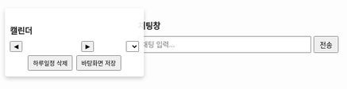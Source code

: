 
<!DOCTYPE html>
<html lang="ko">
<head>
  <meta charset="UTF-8" />
  <meta name="viewport" content="width=device-width, initial-scale=1.0"/>
  <title>3D 캐릭터 HUD, 달력 & 말풍선 채팅</title>
  <style>
    /* 기본 리셋 및 스타일 */
    * { margin: 0; padding: 0; box-sizing: border-box; }
    html, body { height: 100%; font-family: Arial, sans-serif; overflow: hidden; }
    
    /* 오른쪽 HUD: 채팅 UI (채팅 로그는 숨김) */
    #right-hud {
      position: fixed;
      top: 150px;
      right: 10px;
      width: 300px;
      padding: 10px;
      background: rgba(255,255,255,0.8);
      border-radius: 5px;
      box-shadow: 0 4px 8px rgba(0,0,0,0.2);
      z-index: 20;
    }
    #chat-log {
      display: none;
      height: 100px;
      overflow-y: scroll;
      border: 1px solid #ccc;
      padding: 5px;
      margin-top: 10px;
      border-radius: 3px;
      background: #fff;
    }
    #chat-input-area {
      display: flex;
      margin-top: 10px;
    }
    #chat-input {
      flex: 1;
      padding: 5px;
      font-size: 14px;
    }
    #send-chat-button {
      padding: 5px 10px;
      font-size: 14px;
      margin-left: 5px;
      cursor: pointer;
    }
    
    /* 왼쪽 HUD: 달력 UI */
    #left-hud {
      position: fixed;
      top: 50px;
      left: 10px;
      width: 280px;
      padding: 10px;
      background: rgba(255,255,255,0.9);
      border-radius: 5px;
      box-shadow: 0 4px 8px rgba(0,0,0,0.2);
      z-index: 20;
      max-height: 90vh;
      overflow-y: auto;
    }
    #left-hud h3 { margin-bottom: 5px; }
    #calendar-container { margin-top: 10px; }
    #calendar-header {
      display: flex;
      align-items: center;
      justify-content: space-between;
      margin-bottom: 5px;
    }
    #calendar-header button { padding: 2px 6px; font-size: 12px; cursor: pointer; }
    #month-year-label { font-weight: bold; font-size: 14px; }
    #year-select { font-size: 12px; padding: 2px; margin-left: 5px; }
    #calendar-actions {
      margin-top: 5px;
      text-align: center;
    }
    #calendar-actions button {
      margin: 2px;
      padding: 5px 8px;
      font-size: 12px;
      cursor: pointer;
    }
    #calendar-grid {
      display: grid;
      grid-template-columns: repeat(7, 1fr);
      gap: 2px;
    }
    #calendar-grid div {
      background: #fff;
      border: 1px solid #ccc;
      border-radius: 4px;
      min-height: 25px;
      font-size: 10px;
      padding: 2px;
      position: relative;
      cursor: pointer;
    }
    #calendar-grid div:hover { background: #e9e9e9; }
    .day-number {
      position: absolute;
      top: 2px;
      left: 2px;
      font-weight: bold;
      font-size: 10px;
    }
    .event {
      margin-top: 14px;
      font-size: 8px;
      color: #333;
      overflow: hidden;
      text-overflow: ellipsis;
      white-space: nowrap;
    }
    
    /* 3D 캔버스 및 말풍선 */
    #canvas {
      position: fixed;
      top: 0;
      left: 0;
      width: 100%;
      height: 100%;
      z-index: 1;
      display: block;
    }
    #speech-bubble {
      position: fixed;
      background: white;
      padding: 5px 10px;
      border-radius: 10px;
      font-size: 12px;
      display: none;
      z-index: 30;
      white-space: pre-line;
      pointer-events: none;
      box-shadow: 0 2px 5px rgba(0,0,0,0.2);
    }
    
    @media (max-width: 480px) {
      #right-hud, #left-hud { width: 90%; left: 5%; right: 5%; }
    }
  </style>
  
  <!-- Three.js 라이브러리 -->
  <script src="https://cdnjs.cloudflare.com/ajax/libs/three.js/r134/three.min.js"></script>
  
  <script>
    // 날씨 API 키 (OpenWeatherMap API 사용)
    const weatherKey = "396bfaf4974ab9c336b3fb46e15242da";
    // 전역 변수에 날씨 상태를 저장 ("맑음", "비", "구름 낀" 등)
    let currentWeather = "";
    
    /* 채팅 및 날씨 API 통합 함수 */
    async function sendChat() {
      const inputEl = document.getElementById("chat-input");
      const input = inputEl.value.trim();
      if (!input) return;
      
      let response = "";
      const lowerInput = input.toLowerCase();
      
      // 날씨 관련 문의일 경우
      if (lowerInput.includes("날씨") &&
         (lowerInput.includes("알려") || lowerInput.includes("어때") ||
          lowerInput.includes("뭐야") || lowerInput.includes("어떻게") || lowerInput.includes("맑아"))) {
        response = await getWeather();
      } else if (lowerInput.includes("안녕")) {
        response = "안녕하세요, 주인님! 오늘 기분은 어떠세요?";
        characterGroup.children[7].rotation.z = Math.PI / 4;
        setTimeout(() => { characterGroup.children[7].rotation.z = 0; }, 1000);
      } else if (lowerInput.includes("캐릭터 넌 누구야")) {
        response = "저는 당신의 개인 비서에요.";
      } else if (lowerInput.includes("일정")) {
        response = "캘린더는 왼쪽에서 확인하세요.";
      } else if (lowerInput.includes("캐릭터 춤춰줘")) {
        response = "춤출게요!";
        if (danceInterval) clearInterval(danceInterval);
        danceInterval = setInterval(() => {
          characterGroup.children[7].rotation.z = Math.sin(Date.now() * 0.01) * Math.PI / 4;
          head.rotation.y = Math.sin(Date.now() * 0.01) * Math.PI / 8;
        }, 50);
        setTimeout(() => {
          clearInterval(danceInterval);
          characterGroup.children[7].rotation.z = 0;
          head.rotation.y = 0;
        }, 3000);
      } else {
        response = "죄송해요, 잘 이해하지 못했어요. 다시 한 번 말씀해주시겠어요?";
      }
      
      // 캐릭터 말풍선에 응답 표시
      showSpeechBubbleInChunks(response);
      inputEl.value = "";
    }
    
    // OpenWeatherMap API를 호출하여 서울의 날씨 정보를 가져오고, currentWeather 업데이트
    async function getWeather() {
      try {
        const city = "Seoul";
        const url = `https://api.openweathermap.org/data/2.5/weather?q=${city}&appid=${weatherKey}&units=metric&lang=kr`;
        const res = await fetch(url);
        if (!res.ok) throw new Error("날씨 API 호출 실패");
        const data = await res.json();
        const description = data.weather[0].description;
        const temp = data.main.temp;
        currentWeather = description; // 날씨 상태 업데이트
        return `오늘 ${city}의 날씨는 ${description}이며, 온도는 ${temp}°C입니다.`;
      } catch (err) {
        currentWeather = "";
        return "날씨 정보를 가져오지 못했습니다.";
      }
    }
    
    // currentWeather에 따라 비, 구름 효과 연동
    function updateWeatherEffects() {
      // 비 효과: "비" 또는 "소나기" 포함
      if (currentWeather.indexOf("비") !== -1 || currentWeather.indexOf("소나기") !== -1) {
        rainGroup.visible = true;
      } else {
        rainGroup.visible = false;
      }
      // 구름 효과: "구름" 포함
      if (currentWeather.indexOf("구름") !== -1) {
        houseCloudGroup.visible = true;
      } else {
        houseCloudGroup.visible = false;
      }
    }
    
    // 번개 효과 (currentWeather에 "번개" 또는 "뇌우"가 포함되면)
    function updateLightning() {
      if (currentWeather.indexOf("번개") !== -1 || currentWeather.indexOf("뇌우") !== -1) {
        if (Math.random() < 0.001) {
          lightningLight.intensity = 5;
          setTimeout(() => { lightningLight.intensity = 0; }, 100);
        }
      }
    }
    
    function showSpeechBubbleInChunks(text, chunkSize = 15, delay = 3000) {
      const bubble = document.getElementById("speech-bubble");
      const chunks = [];
      for (let i = 0; i < text.length; i += chunkSize) {
        chunks.push(text.slice(i, i + chunkSize));
      }
      let index = 0;
      function showNextChunk() {
        if (index < chunks.length) {
          bubble.textContent = chunks[index];
          bubble.style.display = "block";
          index++;
          setTimeout(showNextChunk, delay);
        } else {
          setTimeout(() => { bubble.style.display = "none"; }, 3000);
        }
      }
      showNextChunk();
    }
    
    // 엔터키 입력 시 sendChat 호출
    document.getElementById("chat-input").addEventListener("keydown", function(e) {
      if (e.key === "Enter") sendChat();
    });
    
    // 창 크기 변경 시 3D 캔버스 업데이트
    window.addEventListener("resize", function(){
      camera.aspect = window.innerWidth / window.innerHeight;
      camera.updateProjectionMatrix();
      renderer.setSize(window.innerWidth, window.innerHeight);
    });
  </script>
</head>
<body>
  <!-- 오른쪽 HUD: 채팅 UI (채팅 로그 숨김) -->
  <div id="right-hud">
    <h3>채팅창</h3>
    <div id="chat-log"></div>
    <div id="chat-input-area">
      <input type="text" id="chat-input" placeholder="채팅 입력..." />
      <button id="send-chat-button" onclick="sendChat()">전송</button>
    </div>
  </div>
  
  <!-- 왼쪽 HUD: 달력 UI -->
  <div id="left-hud">
    <h3>캘린더</h3>
    <div id="calendar-container">
      <div id="calendar-header">
        <button id="prev-month">◀</button>
        <span id="month-year-label"></span>
        <button id="next-month">▶</button>
        <select id="year-select"></select>
      </div>
      <div id="calendar-actions">
        <button id="delete-day-event">하루일정 삭제</button>
        <button id="save-calendar">바탕화면 저장</button>
      </div>
      <div id="calendar-grid"></div>
    </div>
  </div>
  
  <!-- 말풍선 (3D 캐릭터 말풍선) -->
  <div id="speech-bubble"></div>
  
  <!-- 3D 캔버스 -->
  <canvas id="canvas"></canvas>
  
  <script>
    /* Three.js 3D 씬 설정 및 애니메이션 */
    const scene = new THREE.Scene();
    const camera = new THREE.PerspectiveCamera(75, window.innerWidth/window.innerHeight, 0.1, 1000);
    const renderer = new THREE.WebGLRenderer({ canvas: document.getElementById("canvas"), alpha: true });
    renderer.setSize(window.innerWidth, window.innerHeight);
    camera.position.set(5, 5, 10);
    camera.lookAt(0, 0, 0);
    
    const directionalLight = new THREE.DirectionalLight(0xffffff, 1);
    directionalLight.position.set(5, 10, 7).normalize();
    scene.add(directionalLight);
    scene.add(new THREE.AmbientLight(0x333333));
    
    // 태양과 달 객체
    const sunMaterial = new THREE.MeshStandardMaterial({ color: 0xffcc00, emissive: 0xff9900, transparent: true, opacity: 0 });
    const sun = new THREE.Mesh(new THREE.SphereGeometry(1.5, 64, 64), sunMaterial);
    scene.add(sun);
    
    const moonMaterial = new THREE.MeshStandardMaterial({ color: 0xcccccc, emissive: 0x222222, transparent: true, opacity: 1 });
    const moon = new THREE.Mesh(new THREE.SphereGeometry(1.2, 64, 64), moonMaterial);
    scene.add(moon);
    
    // 별과 반딧불
    const stars = [], fireflies = [];
    for (let i = 0; i < 100; i++) {
      const star = new THREE.Mesh(new THREE.SphereGeometry(0.03, 8, 8), new THREE.MeshBasicMaterial({ color: 0xffffff }));
      star.position.set((Math.random()-0.5)*50, (Math.random()-0.5)*30, -10);
      scene.add(star);
      stars.push(star);
    }
    for (let i = 0; i < 30; i++) {
      const firefly = new THREE.Mesh(new THREE.SphereGeometry(0.05, 8, 8), new THREE.MeshBasicMaterial({ color: 0xffff99 }));
      firefly.position.set((Math.random()-0.5)*20, (Math.random()-0.5)*10, -5);
      scene.add(firefly);
      fireflies.push(firefly);
    }
    
    // 바닥
    const floorGeometry = new THREE.PlaneGeometry(200, 200, 128, 128);
    const floorMaterial = new THREE.MeshStandardMaterial({ color: 0x808080, roughness: 1, metalness: 0 });
    const floor = new THREE.Mesh(floorGeometry, floorMaterial);
    floor.rotation.x = -Math.PI/2;
    floor.position.y = -2;
    scene.add(floor);
    
    // 배경: 빌딩, 집, 가로등
    const backgroundGroup = new THREE.Group();
    scene.add(backgroundGroup);
    function createBuilding(width, height, depth, color) {
      const geometry = new THREE.BoxGeometry(width, height, depth);
      const material = new THREE.MeshStandardMaterial({ color: color, roughness: 0.7, metalness: 0.1 });
      return new THREE.Mesh(geometry, material);
    }
    function createHouse(width, height, depth, baseColor, roofColor) {
      const houseGroup = new THREE.Group();
      const base = new THREE.Mesh(new THREE.BoxGeometry(width, height, depth),
                                  new THREE.MeshStandardMaterial({ color: baseColor, roughness: 0.8 }));
      base.position.y = -2 + height/2;
      houseGroup.add(base);
      const roof = new THREE.Mesh(new THREE.ConeGeometry(width * 0.8, height * 0.6, 4),
                                  new THREE.MeshStandardMaterial({ color: roofColor, roughness: 0.8 }));
      roof.position.y = -2 + height + (height * 0.6)/2;
      roof.rotation.y = Math.PI/4;
      houseGroup.add(roof);
      return houseGroup;
    }
    for (let i = 0; i < 10; i++) {
      const width = Math.random() * 2 + 2;
      const height = Math.random() * 10 + 10;
      const depth = Math.random() * 2 + 2;
      const building = createBuilding(width, height, depth, 0x555555);
      const col = i % 5;
      const row = Math.floor(i / 5);
      const x = -20 + col * 10;
      const z = -15 - row * 10;
      building.position.set(x, -2 + height/2, z);
      backgroundGroup.add(building);
    }
    for (let i = 0; i < 5; i++) {
      const width = Math.random() * 2 + 3;
      const height = Math.random() * 2 + 3;
      const depth = Math.random() * 2 + 3;
      const house = createHouse(width, height, depth, 0xa0522d, 0x8b0000);
      const x = -10 + i * 10;
      const z = -5;
      house.position.set(x, 0, z);
      backgroundGroup.add(house);
    }
    function createStreetlight() {
      const lightGroup = new THREE.Group();
      const pole = new THREE.Mesh(new THREE.CylinderGeometry(0.1, 0.1, 4, 8),
                                    new THREE.MeshBasicMaterial({ color: 0x333333 }));
      pole.position.y = 2;
      lightGroup.add(pole);
      const lamp = new THREE.Mesh(new THREE.SphereGeometry(0.2, 8, 8),
                                    new THREE.MeshBasicMaterial({ color: 0xffcc00 }));
      lamp.position.y = 4.2;
      lightGroup.add(lamp);
      const lampLight = new THREE.PointLight(0xffcc00, 1, 10);
      lampLight.position.set(0, 4.2, 0);
      lightGroup.add(lampLight);
      return lightGroup;
    }
    const characterStreetlight = createStreetlight();
    characterStreetlight.position.set(1, -2, 0);
    scene.add(characterStreetlight);
    
    // 날씨 효과 – 비 (rainGroup)
    let rainGroup = new THREE.Group();
    scene.add(rainGroup);
    function initRain() {
      const rainCount = 1000;
      const rainGeometry = new THREE.BufferGeometry();
      const positions = new Float32Array(rainCount * 3);
      for (let i = 0; i < rainCount; i++) {
        positions[i * 3] = Math.random() * 100 - 50;
        positions[i * 3 + 1] = Math.random() * 50;
        positions[i * 3 + 2] = Math.random() * 100 - 50;
      }
      rainGeometry.setAttribute("position", new THREE.BufferAttribute(positions, 3));
      const rainMaterial = new THREE.PointsMaterial({ color: 0xaaaaee, size: 0.1, transparent: true, opacity: 0.6 });
      const rainParticles = new THREE.Points(rainGeometry, rainMaterial);
      rainGroup.add(rainParticles);
    }
    initRain();
    rainGroup.visible = false;
    
    // 날씨 효과 – 구름 (houseCloudGroup)
    let houseCloudGroup = new THREE.Group();
    function createHouseCloud() {
      const cloud = new THREE.Group();
      const cloudMat = new THREE.MeshLambertMaterial({ color: 0xffffff, transparent: true, opacity: 0.9 });
      const sphere1 = new THREE.Mesh(new THREE.SphereGeometry(2, 32, 32), cloudMat);
      sphere1.position.set(0, 0, 0);
      const sphere2 = new THREE.Mesh(new THREE.SphereGeometry(1.8, 32, 32), cloudMat);
      sphere2.position.set(2.2, 0.7, 0);
      const sphere3 = new THREE.Mesh(new THREE.SphereGeometry(2.1, 32, 32), cloudMat);
      sphere3.position.set(-2.2, 0.5, 0);
      cloud.add(sphere1, sphere2, sphere3);
      cloud.userData.initialPos = cloud.position.clone();
      return cloud;
    }
    const singleCloud = createHouseCloud();
    houseCloudGroup.add(singleCloud);
    houseCloudGroup.position.set(0, 5, -10);
    scene.add(houseCloudGroup);
    function updateHouseClouds() {
      singleCloud.position.x += 0.02;
      if (singleCloud.position.x > 5) { singleCloud.position.x = -5; }
    }
    
    // 날씨 효과 – 번개
    let lightningLight = new THREE.PointLight(0xffffff, 0, 500);
    lightningLight.position.set(0, 50, 0);
    scene.add(lightningLight);
    
    /* 캐릭터 생성 */
    const characterGroup = new THREE.Group();
    const charBody = new THREE.Mesh(new THREE.BoxGeometry(1, 1.5, 0.5),
                                    new THREE.MeshStandardMaterial({ color: 0x00cc66 }));
    const head = new THREE.Mesh(new THREE.SphereGeometry(0.5, 32, 32),
                                new THREE.MeshStandardMaterial({ color: 0xffcc66 }));
    head.position.y = 1.2;
    const eyeMat = new THREE.MeshBasicMaterial({ color: 0x000000 });
    const leftEye = new THREE.Mesh(new THREE.SphereGeometry(0.07, 16, 16), eyeMat);
    const rightEye = new THREE.Mesh(new THREE.SphereGeometry(0.07, 16, 16), eyeMat);
    leftEye.position.set(-0.2, 1.3, 0.45);
    rightEye.position.set(0.2, 1.3, 0.45);
    const mouth = new THREE.Mesh(new THREE.BoxGeometry(0.2, 0.05, 0.05),
                                 new THREE.MeshStandardMaterial({ color: 0xff3366 }));
    mouth.position.set(0, 1.1, 0.51);
    const leftBrow = new THREE.Mesh(new THREE.BoxGeometry(0.3, 0.05, 0.05), eyeMat);
    const rightBrow = new THREE.Mesh(new THREE.BoxGeometry(0.3, 0.05, 0.05), eyeMat);
    leftBrow.position.set(-0.2, 1.45, 0.45);
    rightBrow.position.set(0.2, 1.45, 0.45);
    const leftArm = new THREE.Mesh(new THREE.BoxGeometry(0.2, 1, 0.2), charBody.material);
    const rightArm = new THREE.Mesh(new THREE.BoxGeometry(0.2, 1, 0.2), charBody.material);
    leftArm.position.set(-0.7, 0.4, 0);
    rightArm.position.set(0.7, 0.4, 0);
    const legMat = new THREE.MeshStandardMaterial({ color: 0x3366cc });
    const leftLeg = new THREE.Mesh(new THREE.BoxGeometry(0.3, 1, 0.3), legMat);
    const rightLeg = new THREE.Mesh(new THREE.BoxGeometry(0.3, 1, 0.3), legMat);
    leftLeg.position.set(-0.35, -1, 0);
    rightLeg.position.set(0.35, -1, 0);
    characterGroup.add(charBody, head, leftEye, rightEye, mouth, leftBrow, rightBrow, leftArm, rightArm, leftLeg, rightLeg);
    characterGroup.position.y = -1;
    scene.add(characterGroup);
    const characterLight = new THREE.PointLight(0xffee88, 1, 15);
    scene.add(characterLight);
    
    /* 애니메이션 루프 */
    function animate() {
      requestAnimationFrame(animate);
      
      const now = new Date();
      const headWorldPos = new THREE.Vector3();
      head.getWorldPosition(headWorldPos);
      const orbitCenter = headWorldPos.clone().add(new THREE.Vector3(0, 2, 0));
      const totalMin = now.getHours() * 60 + now.getMinutes();
      const angle = (totalMin / 1440) * Math.PI * 2;
      const radius = 3;
      const sunPos = new THREE.Vector3(
        orbitCenter.x + Math.cos(angle) * radius,
        orbitCenter.y + Math.sin(angle) * radius,
        orbitCenter.z
      );
      sun.position.copy(sunPos);
      
      const moonAngle = angle + Math.PI;
      const moonPos = new THREE.Vector3(
        orbitCenter.x + Math.cos(moonAngle) * radius,
        orbitCenter.y + Math.sin(moonAngle) * radius,
        orbitCenter.z
      );
      moon.position.copy(moonPos);
      
      const t = now.getHours() + now.getMinutes() / 60;
      let sunOpacity = 0, moonOpacity = 0;
      if (t < 6) { sunOpacity = 0; moonOpacity = 1; }
      else if (t < 7) { let factor = (t - 6); sunOpacity = factor; moonOpacity = 1 - factor; }
      else if (t < 17) { sunOpacity = 1; moonOpacity = 0; }
      else if (t < 18) { let factor = (t - 17); sunOpacity = 1 - factor; moonOpacity = factor; }
      else { sunOpacity = 0; moonOpacity = 1; }
      sun.material.opacity = sunOpacity;
      moon.material.opacity = moonOpacity;
      
      const isDay = (t >= 7 && t < 17);
      scene.background = new THREE.Color(isDay ? 0x87CEEB : 0x000033);
      stars.forEach(s => s.visible = !isDay);
      fireflies.forEach(f => f.visible = !isDay);
      
      characterStreetlight.traverse(child => {
        if (child instanceof THREE.PointLight) { child.intensity = isDay ? 0 : 1; }
      });
      characterLight.position.copy(characterGroup.position).add(new THREE.Vector3(0, 5, 0));
      characterLight.intensity = isDay ? 0 : 1;
      characterGroup.position.y = -1;
      characterGroup.rotation.x = 0;
      
      // 날씨 효과 업데이트
      updateWeatherEffects();
      updateHouseClouds();
      updateLightning();
      characterStreetlight.position.set(characterGroup.position.x + 1, -2, characterGroup.position.z);
      updateBubblePosition();
      
      renderer.render(scene, camera);
    }
    animate();
    
    /* 달력 UI 관련 함수들 */
    let currentYear, currentMonth;
    function initCalendar() {
      const now = new Date();
      currentYear = now.getFullYear();
      currentMonth = now.getMonth();
      populateYearSelect();
      renderCalendar(currentYear, currentMonth);
      document.getElementById("prev-month").addEventListener("click", () => {
        currentMonth--;
        if (currentMonth < 0) { currentMonth = 11; currentYear--; }
        renderCalendar(currentYear, currentMonth);
      });
      document.getElementById("next-month").addEventListener("click", () => {
        currentMonth++;
        if (currentMonth > 11) { currentMonth = 0; currentYear++; }
        renderCalendar(currentYear, currentMonth);
      });
      document.getElementById("year-select").addEventListener("change", (e) => {
        currentYear = parseInt(e.target.value);
        renderCalendar(currentYear, currentMonth);
      });
      
      document.getElementById("delete-day-event").addEventListener("click", () => {
        const dayStr = prompt("삭제할 하루일정의 날짜(일)를 입력하세요 (예: 15):");
        if(dayStr) {
          const dayNum = parseInt(dayStr);
          const eventDiv = document.getElementById(`event-${currentYear}-${currentMonth+1}-${dayNum}`);
          if(eventDiv) {
            eventDiv.textContent = "";
            alert(`${currentYear}-${currentMonth+1}-${dayNum} 일정이 삭제되었습니다. 다시 입력할 수 있습니다.`);
          } else {
            alert("해당 날짜의 셀이 없습니다. 현재 달에 있는 날짜를 입력해주세요.");
          }
        }
      });
      
      document.getElementById("save-calendar").addEventListener("click", () => {
        const daysInMonth = new Date(currentYear, currentMonth+1, 0).getDate();
        const calendarData = {};
        for(let d = 1; d <= daysInMonth; d++){
          const eventDiv = document.getElementById(`event-${currentYear}-${currentMonth+1}-${d}`);
          if(eventDiv && eventDiv.textContent.trim() !== ""){
            calendarData[`${currentYear}-${currentMonth+1}-${d}`] = eventDiv.textContent;
          }
        }
        const dataStr = "data:text/json;charset=utf-8," + encodeURIComponent(JSON.stringify(calendarData, null, 2));
        const dlAnchorElem = document.createElement("a");
        dlAnchorElem.setAttribute("href", dataStr);
        dlAnchorElem.setAttribute("download", "calendar_events.json");
        dlAnchorElem.style.display = "none";
        document.body.appendChild(dlAnchorElem);
        dlAnchorElem.click();
        document.body.removeChild(dlAnchorElem);
      });
    }
    function populateYearSelect() {
      const yearSelect = document.getElementById("year-select");
      yearSelect.innerHTML = "";
      for(let y = 2020; y <= 2070; y++){
        const option = document.createElement("option");
        option.value = y;
        option.textContent = y;
        if(y === currentYear) option.selected = true;
        yearSelect.appendChild(option);
      }
    }
    function renderCalendar(year, month) {
      const monthNames = ["1월","2월","3월","4월","5월","6월","7월","8월","9월","10월","11월","12월"];
      document.getElementById("month-year-label").textContent = `${year}년 ${monthNames[month]}`;
      const grid = document.getElementById("calendar-grid");
      grid.innerHTML = "";
      const daysOfWeek = ["일","월","화","수","목","금","토"];
      daysOfWeek.forEach((day) => {
        const th = document.createElement("div");
        th.style.fontWeight = "bold";
        th.style.textAlign = "center";
        th.textContent = day;
        grid.appendChild(th);
      });
      const firstDay = new Date(year, month, 1).getDay();
      const daysInMonth = new Date(year, month+1, 0).getDate();
      for(let i = 0; i < firstDay; i++){
        grid.appendChild(document.createElement("div"));
      }
      for(let d = 1; d <= daysInMonth; d++){
        const cell = document.createElement("div");
        cell.innerHTML = `<div class="day-number">${d}</div>
                          <div class="event" id="event-${year}-${month+1}-${d}"></div>`;
        cell.addEventListener("click", () => {
          const eventText = prompt(`${year}-${month+1}-${d} 일정 입력:`);
          if(eventText) {
            const eventDiv = document.getElementById(`event-${year}-${month+1}-${d}`);
            if(eventDiv.textContent) {
              eventDiv.textContent += "; " + eventText;
            } else {
              eventDiv.textContent = eventText;
            }
          }
        });
        grid.appendChild(cell);
      }
    }
    function addEventToDay(dateStr, eventText) {
      const eventDiv = document.getElementById(`event-${dateStr}`);
      if(eventDiv) {
        if(eventDiv.textContent) {
          eventDiv.textContent += "; " + eventText;
        } else {
          eventDiv.textContent = eventText;
        }
      }
    }
    window.addEventListener("load", () => {
      initCalendar();
    });
    
    // 말풍선 위치 업데이트 (캐릭터 머리 기준)
    function updateBubblePosition() {
      const bubble = document.getElementById("speech-bubble");
      const headWorldPos = new THREE.Vector3();
      head.getWorldPosition(headWorldPos);
      const screenPos = headWorldPos.project(camera);
      bubble.style.left = ((screenPos.x * 0.5 + 0.5) * window.innerWidth) + "px";
      bubble.style.top = ((1 - (screenPos.y * 0.5 + 0.5)) * window.innerHeight - 50) + "px";
    }
  </script>
</body>
</html>
